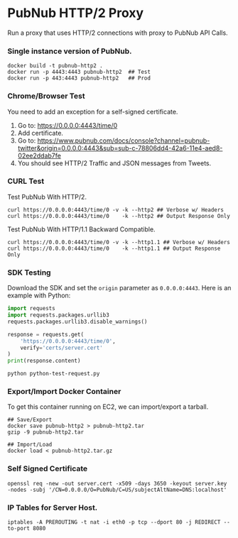# PubNub HTTP/2 Proxy

Run a proxy that uses HTTP/2 connections with proxy to PubNub API Calls.

### Single instance version of PubNub.

```shell
docker build -t pubnub-http2 .
docker run -p 4443:4443 pubnub-http2  ## Test
docker run -p 443:4443 pubnub-http2   ## Prod
```

### Chrome/Browser Test

You need to add an exception for a self-signed certificate.

 1. Go to: https://0.0.0.0:4443/time/0
 2. Add certificate.
 3. Go to: https://www.pubnub.com/docs/console?channel=pubnub-twitter&origin=0.0.0.0:4443&sub=sub-c-78806dd4-42a6-11e4-aed8-02ee2ddab7fe
 4. You should see HTTP/2 Traffic and JSON messages from Tweets.

### CURL Test

Test PubNub With HTTP/2.

```shell
curl https://0.0.0.0:4443/time/0 -v -k --http2 ## Verbose w/ Headers
curl https://0.0.0.0:4443/time/0    -k --http2 ## Output Response Only
```

Test PubNub With HTTP/1.1 Backward Compatible.

```shell
curl https://0.0.0.0:4443/time/0 -v -k --http1.1 ## Verbose w/ Headers
curl https://0.0.0.0:4443/time/0    -k --http1.1 ## Output Response Only
```

### SDK Testing 

Download the SDK and set the `origin` parameter as `0.0.0.0:4443`.
Here is an example with Python:

```python
import requests
import requests.packages.urllib3
requests.packages.urllib3.disable_warnings()

response = requests.get(
    'https://0.0.0.0:4443/time/0',
    verify='certs/server.cert'
)
print(response.content)
```

```shell
python python-test-request.py
```

### Export/Import Docker Container

To get this container running on EC2, we can import/export a tarball.

```shell
## Save/Export
docker save pubnub-http2 > pubnub-http2.tar
gzip -9 pubnub-http2.tar

## Import/Load
docker load < pubnub-http2.tar.gz
```

### Self Signed Certificate

```shell
openssl req -new -out server.cert -x509 -days 3650 -keyout server.key -nodes -subj '/CN=0.0.0.0/O=PubNub/C=US/subjectAltName=DNS:localhost'
```

### IP Tables for Server Host.

```shell
iptables -A PREROUTING -t nat -i eth0 -p tcp --dport 80 -j REDIRECT --to-port 8080
```
